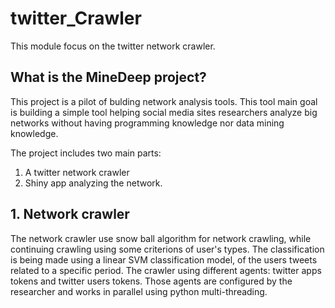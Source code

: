 # twitter_Crawler

This module focus on the twitter network crawler.

## What is the MineDeep project?

This project is a pilot of bulding network analysis tools. This tool main goal is
building a simple tool helping social media sites researchers analyze big
networks without having programming knowledge nor data mining knowledge.  

The project includes two main parts:
1. A twitter network crawler
2. Shiny app analyzing  the network.


## 1. Network crawler
The network crawler use snow ball algorithm for network crawling,
while continuing crawling using some criterions of user's types.
The classification is being made using a linear SVM classification
model, of the users tweets related to a specific period. The crawler
using different agents: twitter apps tokens and twitter users
tokens. Those agents are configured by the researcher and works in parallel
using python multi-threading.
